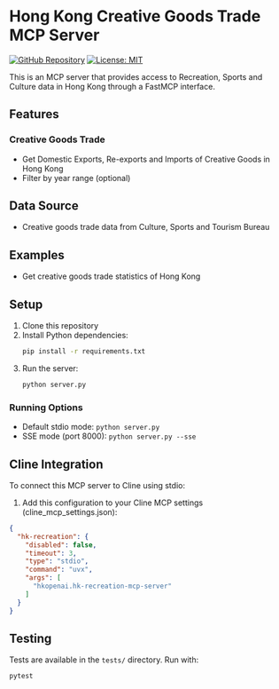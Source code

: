 # Hong Kong Creative Goods Trade MCP Server

[![GitHub Repository](https://img.shields.io/badge/GitHub-Repository-blue.svg)](https://github.com/hkopenai/hk-recreation-mcp-server)
[![License: MIT](https://img.shields.io/badge/License-MIT-yellow.svg)](https://opensource.org/licenses/MIT)

This is an MCP server that provides access to Recreation, Sports and Culture data in Hong Kong through a FastMCP interface.

## Features

### Creative Goods Trade
- Get Domestic Exports, Re-exports and Imports of Creative Goods in Hong Kong
- Filter by year range (optional)

## Data Source

- Creative goods trade data from Culture, Sports and Tourism Bureau

## Examples

* Get creative goods trade statistics of Hong Kong

## Setup

1. Clone this repository
2. Install Python dependencies:
   ```bash
   pip install -r requirements.txt
   ```
3. Run the server:
   ```bash
   python server.py
   ```

### Running Options

- Default stdio mode: `python server.py`
- SSE mode (port 8000): `python server.py --sse`

## Cline Integration

To connect this MCP server to Cline using stdio:

1. Add this configuration to your Cline MCP settings (cline_mcp_settings.json):
```json
{
  "hk-recreation": {
    "disabled": false,
    "timeout": 3,
    "type": "stdio",
    "command": "uvx",
    "args": [
      "hkopenai.hk-recreation-mcp-server"
    ]
  }
}
```

## Testing

Tests are available in the `tests/` directory. Run with:
```bash
pytest
```
